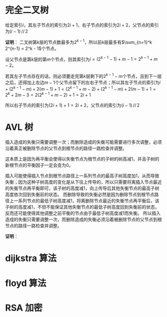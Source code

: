 # 完全二叉树

给定索引$i$，其左子节点的索引为$2i + 1$，右子节点的索引为$2i + 2$，父节点的索引为$(i - 1)\, // \,2$

**证明**：
二叉树第$k$层的节点数最多为$2^{k-1}$，所以前$k$层最多有$\sum_{n=1}^k 2^{n-1} = 2^k - 1$个节点。

设父节点是第$k$层的第$m$个节点，则其索引为$i = (2^{k - 1} - 1) + m -1 = 2^{k - 1} + m -2$。

若其左子节点存在的话，则必须要走完第$k$层剩下的$2^{k - 1} - m$个节点，且到下一层之后，还得加上左边$m - 1$个父节点留下的左右子节点；所以其左子节点的索引为$i + (2^{k - 1} - m) + 2(m - 1) + 1 = (2^{k - 1} + m -2) + (2^{k - 1} - m) + 2(m - 1) + 1 = 2^k + 2m - 3 = 2(2^{k - 1} + m -2) + 1 = 2i + 1$

所以右子节点的索引为$(2i + 1) + 1 = 2i + 2$，父节点的索引为$(i - 1)\, // \,2$

# AVL 树
插入造成的失衡只需要调整一次；而删除造成的失衡可能需要进行多次调整，必须沿着真正被删除节点的父节点到根节点的路径一路检查并调整。

这本质上是因为再平衡会使得以失衡节点为根节点的子树的树高减$1$，并且子树的新根节点的平衡因子一定会变为$0$。

插入可能使得插入节点到根节点路径上一系列节点的最高子树高度加$1$，从而导致失衡；因为这种子树高度的变化是从下往上传导的，所以只需要将离插入节点最近的失衡节点再平衡即可，该子树的高度减$1$，向上传导后其他失衡节点的最高子树高度依次回到失衡前的状态。
而删除导致的失衡必然是因为删除节点到根节点路径上一系列节点的最低子树高度减$1$，将离删除节点最近的失衡节点再平衡后，该子树的高度减$1$，不但不能保证其他失衡节点的最低子树高度回到失衡前的状态，反而还可能使得其他调整之前平衡的节点由于最低子树高度减$1$而失衡。
所以插入造成的失衡只需要调整一次，而删除造成的失衡必须沿着被删除节点的父节点到根节点的路径一路检查并调整。

**证明**：

# dijkstra 算法

# floyd 算法

# RSA 加密